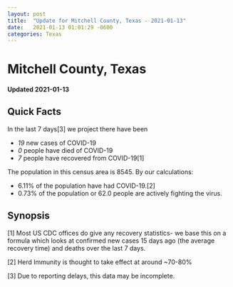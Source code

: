 ```yaml
---
layout: post
title:  "Update for Mitchell County, Texas - 2021-01-13"
date:   2021-01-13 01:01:29 -0600
categories: Texas
---
```


# Mitchell County, Texas
#### Updated 2021-01-13

## Quick Facts

In the last 7 days[3] we project there have been
- *19* new cases of COVID-19
- *0* people have died of COVID-19
- *7* people have recovered from COVID-19[1]

The population in this census area is 8545. By our calculations:
- 6.11% of the population have had COVID-19.[2]
- 0.73% of the population or 62.0 people are actively fighting the virus.

## Synopsis




[1] Most US CDC offices do give any recovery statistics- we base this on a formula which looks at confirmed new cases
15 days ago (the average recovery time) and deaths over the last 7 days.

[2] Herd Immunity is thought to take effect at around ~70-80%

[3] Due to reporting delays, this data may be incomplete.
 
    